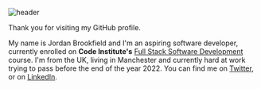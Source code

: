 ![header](https://user-images.githubusercontent.com/98277650/166166605-4010f878-c8c7-4b74-9701-88dc82c4e030.png)

Thank you for visiting my GitHub profile.

My name is Jordan Brookfield and I'm an aspiring software developer, currently enrolled on **Code Institute's** [Full Stack Software Development](https://codeinstitute.net/) course. I'm from the UK, living in Manchester and currently hard at work trying to pass before the end of the year 2022. You can find me on [Twitter](https://twitter.com/Jord_Dev),  or on [LinkedIn](https://www.linkedin.com/in/jordanbrookfield/).
